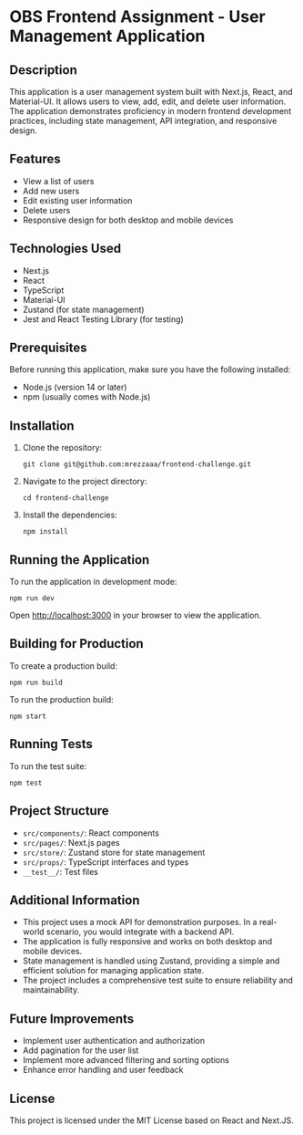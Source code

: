 # OBS Frontend Assignment - User Management Application

## Description

This application is a user management system built with Next.js, React, and Material-UI. It allows users to view, add, edit, and delete user information. The application demonstrates proficiency in modern frontend development practices, including state management, API integration, and responsive design.

## Features

- View a list of users
- Add new users
- Edit existing user information
- Delete users
- Responsive design for both desktop and mobile devices

## Technologies Used

- Next.js
- React
- TypeScript
- Material-UI
- Zustand (for state management)
- Jest and React Testing Library (for testing)

## Prerequisites

Before running this application, make sure you have the following installed:
- Node.js (version 14 or later)
- npm (usually comes with Node.js)

## Installation

1. Clone the repository:
   ```
   git clone git@github.com:mrezzaaa/frontend-challenge.git
   ```

2. Navigate to the project directory:
   ```
   cd frontend-challenge
   ```

3. Install the dependencies:
   ```
   npm install
   ```

## Running the Application

To run the application in development mode:

```
npm run dev
```

Open [http://localhost:3000](http://localhost:3000) in your browser to view the application.

## Building for Production

To create a production build:

```
npm run build
```

To run the production build:

```
npm start
```

## Running Tests

To run the test suite:

```
npm test
```

## Project Structure

- `src/components/`: React components
- `src/pages/`: Next.js pages
- `src/store/`: Zustand store for state management
- `src/props/`: TypeScript interfaces and types
- `__test__/`: Test files

## Additional Information

- This project uses a mock API for demonstration purposes. In a real-world scenario, you would integrate with a backend API.
- The application is fully responsive and works on both desktop and mobile devices.
- State management is handled using Zustand, providing a simple and efficient solution for managing application state.
- The project includes a comprehensive test suite to ensure reliability and maintainability.

## Future Improvements

- Implement user authentication and authorization
- Add pagination for the user list
- Implement more advanced filtering and sorting options
- Enhance error handling and user feedback



## License

This project is licensed under the MIT License based on React and Next.JS.